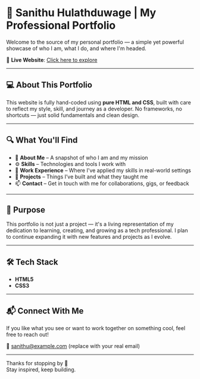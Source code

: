 # 🌟 Sanithu Hulathduwage | My Professional Portfolio

Welcome to the source of my personal portfolio — a simple yet powerful showcase of who I am, what I do, and where I'm headed.

🚀 **Live Website**: [Click here to explore](https://sanithu-99.github.io/my_Portfolio/)

---

## 💻 About This Portfolio

This website is fully hand-coded using **pure HTML and CSS**, built with care to reflect my style, skill, and journey as a developer. No frameworks, no shortcuts — just solid fundamentals and clean design.

---

## 🔍 What You'll Find

- 🧠 **About Me** – A snapshot of who I am and my mission  
- ⚙️ **Skills** – Technologies and tools I work with  
- 💼 **Work Experience** – Where I've applied my skills in real-world settings  
- 🧪 **Projects** – Things I’ve built and what they taught me  
- 📫 **Contact** – Get in touch with me for collaborations, gigs, or feedback

---

## 📌 Purpose

This portfolio is not just a project — it's a living representation of my dedication to learning, creating, and growing as a tech professional. I plan to continue expanding it with new features and projects as I evolve.

---

## 🛠 Tech Stack

- **HTML5**  
- **CSS3**

---

## 📬 Connect With Me

If you like what you see or want to work together on something cool, feel free to reach out!

📧 sanithu@example.com (replace with your real email)

---

Thanks for stopping by 🙌  
Stay inspired, keep building.
